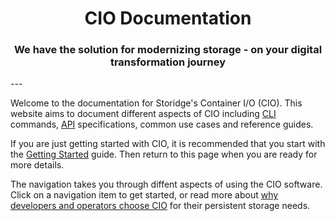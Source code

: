 <center><h1>CIO Documentation</h1></center>
<center><h3>We have the solution for modernizing storage - on your digital transformation journey</h3></center>
---

Welcome to the documentation for Storidge's Container I/O (CIO). 
This website aims to document different aspects of CIO including [CLI](https://docs.storidge.com/cio_cli/overview.html) commands, 
[API](https://storidge.com/api/) specifications, common use cases and reference guides. 

If you are just getting started with CIO, it is recommended that you start with the [Getting Started](https://guide.storidge.com) guide. 
Then return to this page when you are ready for more details.

The navigation takes you through diffent aspects of using the CIO software. 
Click on a navigation item to get started, or read more about [why developers and operators choose CIO](https://guide.storidge.com/what_is_cio/introduction.html) 
for their persistent storage needs.




